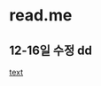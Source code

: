 # read.me

## 12-16일 수정 dd
[text](https://github.com/YoungBeomLee/project1/blob/main/proposal/%ED%95%9C%EA%B5%AD%EA%B0%80%EC%8A%A4%EA%B3%B5%EC%82%AC%20%EB%A6%AC%EB%89%B4%EC%96%BC%20%EA%B8%B0%ED%9A%8D%EC%84%9C.pdf)
